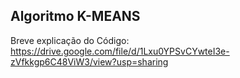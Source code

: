## Algoritmo K-MEANS

Breve explicação do Código: https://drive.google.com/file/d/1Lxu0YPSvCYwteI3e-zVfkkgp6C48ViW3/view?usp=sharing